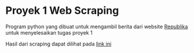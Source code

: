 # Proyek 1 Web Scraping

Program python yang dibuat untuk mengambil berita dari website [Republika](https://republika.co.id) untuk menyelesaikan tugas proyek 1

Hasil dari scraping dapat dilihat pada [link ini](https://k31p.github.io/web-scraping-proyek1/serve)
